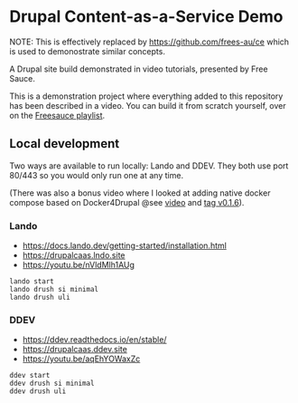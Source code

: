 
# Drupal Content-as-a-Service Demo

NOTE: This is effectively replaced by https://github.com/frees-au/ce which is used to demonostrate similar concepts.

A Drupal site build demonstrated in video tutorials, presented by Free Sauce.

This is a demonstration project where everything added to this repository has been
described in a video. You can build it from scratch yourself, over on the
[Freesauce playlist](https://www.youtube.com/playlist?list=PLxbpGX8IrZNqRyzN5F98h1NCpJXjwDO3g).

## Local development

Two ways are available to run locally: Lando and DDEV. They both use
port 80/443 so you would only run one at any time.

(There was also a bonus video where I looked at adding native docker compose based
on Docker4Drupal @see [video](https://youtu.be/wihnEBTKGQc) and [tag v0.1.6](https://github.com/simesy/drupalcaas/tree/v0.1.6)).

### Lando

* https://docs.lando.dev/getting-started/installation.html
* https://drupalcaas.lndo.site
* https://youtu.be/nVldMlh1AUg

```
lando start
lando drush si minimal
lando drush uli
```

### DDEV

* https://ddev.readthedocs.io/en/stable/
* https://drupalcaas.ddev.site
* https://youtu.be/aqEhYOWaxZc

```
ddev start
ddev drush si minimal
ddev drush uli
```
